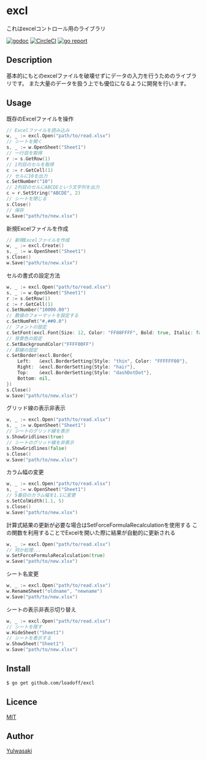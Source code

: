 excl
====

これはexcelコントロール用のライブラリ

[![godoc](https://godoc.org/github.com/loadoff/excl?status.svg)](https://godoc.org/github.com/loadoff/excl)
[![CircleCI](https://circleci.com/gh/loadoff/excl.svg?style=svg)](https://circleci.com/gh/loadoff/excl)
[![go report](https://goreportcard.com/badge/github.com/loadoff/excl)](https://goreportcard.com/report/github.com/loadoff/excl)

## Description

基本的にもとのexcelファイルを破壊せずにデータの入力を行うためのライブラリです。
また大量のデータを扱う上でも優位になるように開発を行います。

## Usage

既存のExcelファイルを操作
```go
// Excelファイルを読み込み
w, _ := excl.Open("path/to/read.xlsx")
// シートを開く
s, _ := w.OpenSheet("Sheet1")
// 一行目を取得
r := s.GetRow(1)
// 1列目のセルを取得
c := r.GetCell(1)
// セルに10を出力
c.SetNumber("10")
// 2列目のセルにABCDEという文字列を出力
c = r.SetString("ABCDE", 2)
// シートを閉じる
s.Close()
// 保存
w.Save("path/to/new.xlsx")
```

新規Excelファイルを作成
```go
// 新規Excelファイルを作成
w, _ := excl.Create()
s, _ := w.OpenSheet("Sheet1")
s.Close()
w.Save("path/to/new.xlsx")
```

セルの書式の設定方法
```go
w, _ := excl.Open("path/to/read.xlsx")
s, _ := w.OpenSheet("Sheet1")
r := s.GetRow(1)
c := r.GetCell(1)
c.SetNumber("10000.00")
// 数値のフォーマットを設定する
c.SetNumFmt("#,##0.0")
// フォントの設定
c.SetFont(excl.Font{Size: 12, Color: "FF00FFFF", Bold: true, Italic: false,Underline: false})
// 背景色の設定
c.SetBackgroundColor("FFFF00FF")
// 罫線の設定
c.SetBorder(excl.Border{
	Left:   &excl.BorderSetting{Style: "thin", Color: "FFFFFF00"},
	Right:  &excl.BorderSetting{Style: "hair"},
	Top:    &excl.BorderSetting{Style: "dashDotDot"},
	Bottom: nil,
})
s.Close()
w.Save("path/to/new.xlsx")
```

グリッド線の表示非表示
```go
w, _ := excl.Open("path/to/read.xlsx")
s, _ := w.OpenSheet("Sheet1")
// シートのグリッド線を表示
s.ShowGridlines(true)
// シートのグリッド線を非表示
s.ShowGridlines(false)
s.Close()
w.Save("path/to/new.xlsx")
```

カラム幅の変更
```go
w, _ := excl.Open("path/to/read.xlsx")
s, _ := w.OpenSheet("Sheet1")
// 5番目のカラム幅を1.1に変更
s.SetColWidth(1.1, 5)
s.Close()
w.Save("path/to/new.xlsx")
```

計算式結果の更新が必要な場合はSetForceFormulaRecalculationを使用する
この関数を利用することでExcelを開いた際に結果が自動的に更新される
```go
w, _ := excl.Open("path/to/read.xlsx")
// 何か処理...
w.SetForceFormulaRecalculation(true)
w.Save("path/to/new.xlsx")
```

シート名変更
```go
w, _ := excl.Open("path/to/read.xlsx")
w.RenameSheet("oldname", "newname")
w.Save("path/to/new.xlsx")
```

シートの表示非表示切り替え
```go
w, _ := excl.Open("path/to/read.xlsx")
// シートを隠す
w.HideSheet("Sheet1")
// シートを表示する
w.ShowSheet("Sheet1")
w.Save("path/to/new.xlsx")
```

## Install

```bash
$ go get github.com/loadoff/excl
```

## Licence

[MIT](https://github.com/loadoff/excl/LICENCE)

## Author

[YuIwasaki](https://github.com/loadoff)
